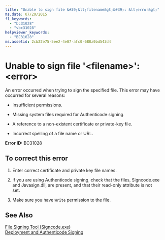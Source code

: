 ```yaml
---
title: "Unable to sign file &#39;&lt;filename&gt;&#39;: &lt;error&gt;"
ms.date: 07/20/2015
f1_keywords: 
  - "bc31028"
  - "vbc31028"
helpviewer_keywords: 
  - "BC31028"
ms.assetid: 2cb22e75-5ee2-4e07-afc0-680a0bd543d4
---
```

# Unable to sign file &#39;&lt;filename&gt;&#39;: &lt;error&gt;
An error occurred when trying to sign the specified file. This error may have occurred for several reasons:  
  
- Insufficient permissions.  
  
- Missing system files required for Authenticode signing.  
  
- A reference to a non-existent certificate or private-key file.  
  
- Incorrect spelling of a file name or URL.  
  
 **Error ID:** BC31028  
  
## To correct this error  
  
1. Enter correct certificate and private key file names.  
  
2. If you are using Authenticode signing, check that the files, Signcode.exe and Javasign.dll, are present, and that their read-only attribute is not set.  
  
3. Make sure you have `Write` permission to the file.  
  
## See Also  
 [File Signing Tool (Signcode.exe)](http://msdn.microsoft.com/library/2d299154-34ea-41ba-ad12-17075bb7e1db)  
 [Deployment and Authenticode Signing](http://msdn.microsoft.com/library/ecc3f059-da2e-445b-9b87-5b2978e2f8b2)
